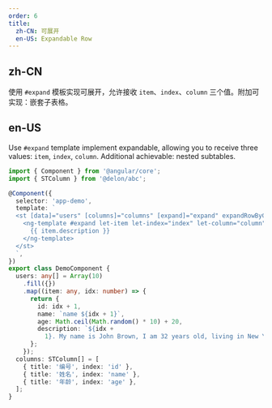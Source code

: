 ```yaml
---
order: 6
title:
  zh-CN: 可展开
  en-US: Expandable Row
---
```


## zh-CN

使用 `#expand` 模板实现可展开，允许接收 `item`、`index`、`column` 三个值。附加可实现：嵌套子表格。

## en-US

Use `#expand` template implement expandable, allowing you to receive three values: `item`, `index`, `column`. Additional achievable: nested subtables.

```ts
import { Component } from '@angular/core';
import { STColumn } from '@delon/abc';

@Component({
  selector: 'app-demo',
  template: `
  <st [data]="users" [columns]="columns" [expand]="expand" expandRowByClick>
    <ng-template #expand let-item let-index="index" let-column="column">
      {{ item.description }}
    </ng-template>
  </st>
  `,
})
export class DemoComponent {
  users: any[] = Array(10)
    .fill({})
    .map((item: any, idx: number) => {
      return {
        id: idx + 1,
        name: `name ${idx + 1}`,
        age: Math.ceil(Math.random() * 10) + 20,
        description: `${idx +
          1}. My name is John Brown, I am 32 years old, living in New York No. 1 Lake Park.`,
      };
    });
  columns: STColumn[] = [
    { title: '编号', index: 'id' },
    { title: '姓名', index: 'name' },
    { title: '年龄', index: 'age' },
  ];
}
```
